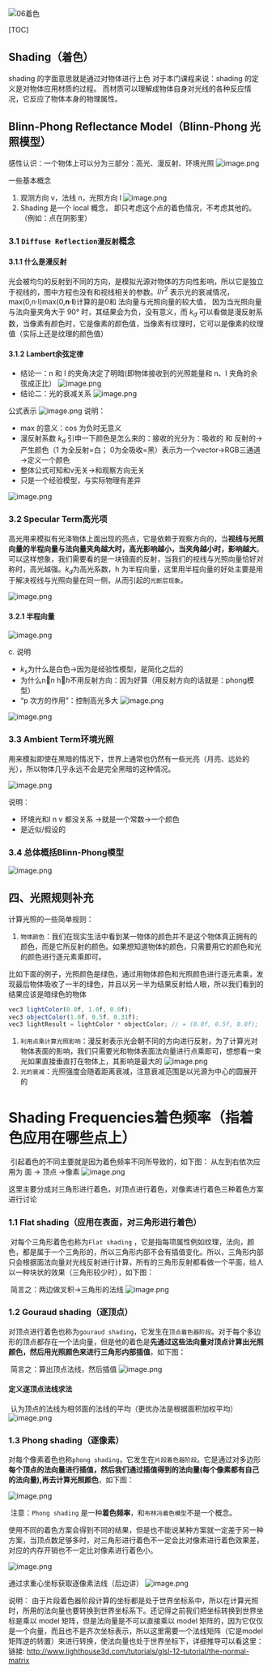 ![06着色](./image/06着色.png)

[TOC]



## Shading（着色）

shading 的字面意思就是通过对物体进行上色
对于本门课程来说：shading 的定义是对物体应用材质的过程。
而材质可以理解成物体自身对光线的各种反应情况，它反应了物体本身的物理属性。



## Blinn-Phong Reflectance Model（Blinn-Phong 光照模型）

感性认识：一个物体上可以分为三部分：高光、漫反射、环境光照
![image.png](https://bbs-img.huaweicloud.com/blogs/img/20220506/1651803970240334620.png)

一些基本概念

1. 观测方向 v，法线 n，光照方向 l
   ![image.png](https://bbs-img.huaweicloud.com/blogs/img/20220506/1651803978019833956.png)
2. Shading 是一个 local 概念， 即只考虑这个点的着色情况，不考虑其他的。（例如：点在阴影里）

### 3.1 `Diffuse Reflection漫反射`概念

#### 3.1.1 什么是漫反射

​		光会被均匀的反射到不同的方向，是模拟光源对物体的方向性影响，所以它是独立于视线的，图中方程也没有和视线相关的参数。$I/r^2$ 表示光的衰减情况，max⁡(0,n⋅l)max(0,**n**⋅**l**)计算的是0和 法向量与光照向量的较大值， 因为当光照向量与法向量夹角大于 90° 时，其结果会为负，没有意义，而 $k_d$ 可以看做是漫反射系数，当像素有颜色时，它是像素的颜色值，当像素有纹理时，它可以是像素的纹理值（实际上还是纹理的颜色值）

#### 3.1.2 Lambert余弦定律

- 结论一：n 和 l 的夹角决定了明暗(即物体接收到的光照能量和 n、l 夹角的余弦成正比）
  ![image.png](https://bbs-img.huaweicloud.com/blogs/img/20220506/1651803997367189288.png)
- 结论二：光的衰减关系
  ![image.png](https://bbs-img.huaweicloud.com/blogs/img/20220506/1651804009494896908.png)

公式表示
![image.png](https://bbs-img.huaweicloud.com/blogs/img/20220506/1651804014590420953.png)
说明：

- max 的意义：cos 为负时无意义
- 漫反射系数 $k_d$ 引申一下颜色是怎么来的：接收的光分为：吸收的 和 反射的→产生颜色（1 为全反射=白； 0为全吸收=黑）表示为一个vector→RGB三通道→定义一个颜色
- 整体公式可知和v无关→和观察方向无关
- 只是一个经验模型，与实际物理有差异

![image.png](https://bbs-img.huaweicloud.com/blogs/img/20220506/1651819246602927329.png)

### 3.2 Specular Term高光项

​		高光用来模拟有光泽物体上面出现的亮点，它是依赖于观察方向的，当**视线与光照向量的半程向量与法向量夹角越大时，高光影响越小，当夹角越小时，影响越大**。可以这样想象，我们需要看的是一块镜面的反射，当我们的视线与光照向量恰好对称时，高光越强。$k_d$为高光系数，h 为半程向量，这里用半程向量的好处主要是用于解决视线与光照向量在同一侧，从而引起的`光断层现象`。

![image.png](https://bbs-img.huaweicloud.com/blogs/img/20220506/1651821046259163400.png)

#### 3.2.1 半程向量

![image.png](https://bbs-img.huaweicloud.com/blogs/img/20220506/1651805021424543087.png)

c. 说明

- $k_s$为什么是白色→因为是经验性模型，是简化之后的
- 为什么n⃗*n* h⃗*h*不用反射方向：因为好算（用反射方向的话就是：phong模型）
- “p 次方的作用”：控制高光多大
  ![image.png](https://bbs-img.huaweicloud.com/blogs/img/20220506/1651821644238632561.png)

![image.png](https://bbs-img.huaweicloud.com/blogs/img/20220506/1651805029093630573.png)

### 3.3 Ambient Term环境光照

​		用来模拟即使在黑暗的情况下，世界上通常也仍然有一些光亮（月亮、远处的光），所以物体几乎永远不会是完全黑暗的这种情况。

![image.png](https://bbs-img.huaweicloud.com/blogs/img/20220506/1651805660682148965.png)

说明：

- 环境光和l n v 都没关系 →就是一个常数→一个颜色
- 是近似/假设的

### 3.4 总体概括Blinn-Phong模型

![image.png](https://bbs-img.huaweicloud.com/blogs/img/20220506/1651805680208332960.png)

## 四、光照规则补充

计算光照的一些简单规则：

1. `物体颜色`：我们在现实生活中看到某一物体的颜色并不是这个物体真正拥有的颜色，而是它所反射的颜色。如果想知道物体的颜色，只需要用它的颜色和光的颜色进行逐元素乘即可。

比如下面的例子，光照颜色是绿色，通过用物体颜色和光照颜色进行逐元素乘，发现最后物体吸收了一半的绿色，并且以另一半为结果反射给人眼，所以我们看到的结果应该是暗绿色的物体

```javascript
vec3 lightColor(0.0f, 1.0f, 0.0f);
vec3 objectColor(1.0f, 0.5f, 0.31f);
vec3 lightResult = lightColor * objectColor; // = (0.0f, 0.5f, 0.0f);
```

1. `利用点乘计算光照影响`：漫反射表示光会朝不同的方向进行反射，为了计算光对物体表面的影响，我们只需要光和物体表面法向量进行点乘即可，想想看一束光如果直接垂直打在物体上，其影响是最大的
   ![image.png](https://bbs-img.huaweicloud.com/blogs/img/20220506/1651809770430832369.png)
2. `光的衰减`：光照强度会随着距离衰减，注意衰减范围是以光源为中心的圆展开的





# Shading Frequencies着色频率（指着色应用在哪些点上）

​		引起着色的不同主要就是因为着色频率不同所导致的，如下图：
​		从左到右依次应用为 面 → 顶点 →像素
![image.png](https://bbs-img.huaweicloud.com/blogs/img/20220506/1651822400781464202.png)

​		这里主要分成对三角形进行着色，对顶点进行着色，对像素进行着色三种着色方案进行讨论

### 1.1 Flat shading（应用在表面，对三角形进行着色）

​		对每个三角形着色也称为`Flat shading` ，它是指每项属性例如纹理，法向，颜色，都是属于一个三角形的，所以三角形内部不会有插值变化。所以，三角形内部只会根据面法向量对光线反射进行计算，所有的三角形反射都看做一个平面，给人以一种块状的效果（三角形较少时），如下图：

​		简言之：两边做叉积→三角形的法线
![image.png](https://bbs-img.huaweicloud.com/blogs/img/20220506/1651822437187472458.png)

### 1.2 Gouraud shading（逐顶点）

​		对顶点进行着色也称为`gouraud shading`，它发生在`顶点着色器阶段`。对于每个多边形的顶点都存在一个法向量，但是他的着色是**先通过这些法向量对顶点计算出光照颜色，然后用光照颜色来进行三角形内部插值**，如下图：

​		简言之：算出顶点法线，然后插值
![image.png](https://bbs-img.huaweicloud.com/blogs/img/20220506/1651822444533655406.png)

#### 定义逐顶点法线求法

​		认为顶点的法线为相邻面的法线的平均（更优办法是根据面积加权平均）
![image.png](https://bbs-img.huaweicloud.com/blogs/img/20220506/1651822485788736753.png)



### 1.3 Phong shading（逐像素）

​		对每个像素着色也称`phong shading`，它发生在`片段着色器阶段`。它是通过对多边形**每个顶点的法向量进行插值，然后我们通过插值得到的法向量(每个像素都有自己的法向量),再去计算光照颜色**，如下图：

![image.png](https://bbs-img.huaweicloud.com/blogs/img/20220506/1651822459480998130.png)

​		注意：`Phong shading` 是一种**着色频率**，和`布林冯着色模型`不是一个概念。

​		使用不同的着色方案会得到不同的结果，但是也不能说某种方案就一定差于另一种方案，当顶点数足够多时，对三角形进行着色不一定会比对像素进行着色效果差，对应的内存开销也不一定比对像素进行着色小。

![image.png](https://bbs-img.huaweicloud.com/blogs/img/20220506/1651823680983967797.png)

通过求重心坐标获取逐像素法线（后边讲）
![image.png](https://bbs-img.huaweicloud.com/blogs/img/20220506/1651822492260859561.png)

说明：
		由于片段着色器阶段计算的坐标都是处于世界坐标系中，所以在计算光照时，所用的法向量也要转换到世界坐标系下。还记得之前我们把坐标转换到世界坐标是乘以 model 矩阵，但是法向量是不可以直接乘以 model 矩阵的，因为它仅仅是一个向量，而且也不是齐次坐标表示，所以这里需要一个法线矩阵（它是model矩阵逆的转置）来进行转换，使法向量也处于世界坐标下，详细推导可以看这里：链接: http://www.lighthouse3d.com/tutorials/glsl-12-tutorial/the-normal-matrix











